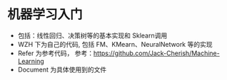 # 机器学习入门
* 包括：线性回归、决策树等的基本实现和 Sklearn调用
* WZH 下为自己的代码, 包括 FM、KMearn、NeuralNetwork 等的实现
* Refer 为参考代码， 参考：https://github.com/Jack-Cherish/Machine-Learning
* Document 为具体使用到的文件